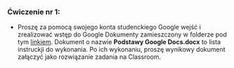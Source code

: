 ### Ćwiczenie nr 1:
* Proszę za pomocą swojego konta studenckiego Google wejść i zrealizować wstęp do Google Dokumenty zamieszczony w folderze pod tym [linkiem](https://drive.google.com/drive/folders/1m7ukTZGPTiBzo3q7QRMAYmG0yjUet4LU?usp=sharing).
  Dokument o nazwie **Podstawy Google Docs.docx** to lista instruckji do wykonania. 
Po ich wykonaniu, proszę wynikowy dokument załączyć jako rozwiązanie zadania na Classroom.